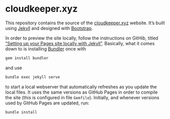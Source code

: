 # cloudkeeper.xyz

This repository contains the source of the [cloudkeeper.xyz](http://cloudkeeper.xyz) website. It’s built using [Jekyll](http://jekyllrb.com) and designed with [Bootstrap](http://getbootstrap.com).

In order to preview the site locally, follow the instructions on GitHib, titled [“Setting up your Pages site locally with Jekyll”](https://help.github.com/articles/setting-up-your-pages-site-locally-with-jekyll/). Basically, what it comes down to is installing [Bundler](http://bundler.io) once with

```sh
gem install bundler
```

and use

```sh
bundle exec jekyll serve
```

to start a local webserver that automatically refreshes as you update the local files. It uses the same versions as GitHub Pages in order to compile the site (this is configured in file `Gemfile`). Initially, and whenever versions used by GitHub Pages are updated, run:

```sh
bundle install
```
